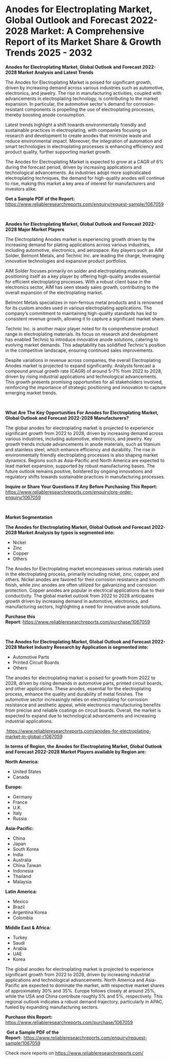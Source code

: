 <p><h1>Anodes for Electroplating Market, Global Outlook and Forecast 2022-2028 Market: A Comprehensive Report of its Market Share & Growth Trends 2025 - 2032</h1></p><p><strong>Anodes for Electroplating Market, Global Outlook and Forecast 2022-2028 Market Analysis and Latest Trends</strong></p>
<p><p>The Anodes for Electroplating Market is poised for significant growth, driven by increasing demand across various industries such as automotive, electronics, and jewelry. The rise in manufacturing activities, coupled with advancements in electroplating technology, is contributing to the market expansion. In particular, the automotive sector's demand for corrosion-resistant components is propelling the use of electroplating processes, thereby boosting anode consumption.</p><p>Latest trends highlight a shift towards environmentally friendly and sustainable practices in electroplating, with companies focusing on research and development to create anodes that minimize waste and reduce environmental impact. Moreover, the integration of automation and smart technologies in electroplating processes is enhancing efficiency and product quality, further supporting market growth.</p><p>The Anodes for Electroplating Market is expected to grow at a CAGR of 6% during the forecast period, driven by increasing applications and technological advancements. As industries adopt more sophisticated electroplating techniques, the demand for high-quality anodes will continue to rise, making this market a key area of interest for manufacturers and investors alike.</p></p>
<p><strong>Get a Sample PDF of the Report:&nbsp;</strong> <a href="https://www.reliableresearchreports.com/enquiry/request-sample/1067059?utm_campaign=2937&utm_medium=2&utm_source=Github&utm_content=ia&utm_term=21032025&utm_id=anodes-for-electroplating-market-global-outlook-and-forecast-2022-2028">https://www.reliableresearchreports.com/enquiry/request-sample/1067059</a></p>
<p>&nbsp;</p>
<p><strong>Anodes for Electroplating Market, Global Outlook and Forecast 2022-2028 Major Market Players</strong></p>
<p><p>The Electroplating Anodes market is experiencing growth driven by the increasing demand for plating applications across various industries, including automotive, electronics, and aerospace. Key players such as AIM Solder, Belmont Metals, and Technic Inc. are leading the charge, leveraging innovative technologies and expansive product portfolios.</p><p>AIM Solder focuses primarily on solder and electroplating materials, positioning itself as a key player by offering high-quality anodes essential for efficient electroplating processes. With a robust client base in the electronics sector, AIM has seen steady sales growth, contributing to the overall expansion of the electroplating market.</p><p>Belmont Metals specializes in non-ferrous metal products and is renowned for its custom anodes used in various electroplating applications. The company’s commitment to maintaining high-quality standards has led to consistent revenue growth, allowing it to capture a significant market share.</p><p>Technic Inc. is another major player noted for its comprehensive product range in electroplating materials. Its focus on research and development has enabled Technic to introduce innovative anode solutions, catering to evolving market demands. This adaptability has solidified Technic's position in the competitive landscape, ensuring continued sales improvements.</p><p>Despite variations in revenue across companies, the overall Electroplating Anodes market is projected to expand significantly. Analysts forecast a compound annual growth rate (CAGR) of around 5-7% from 2022 to 2028, driven by rising industrial applications and technological advancements. This growth presents promising opportunities for all stakeholders involved, reinforcing the importance of strategic positioning and innovation to capture emerging market trends.</p></p>
<p>&nbsp;</p>
<p><strong>What Are The Key Opportunities For Anodes for Electroplating Market, Global Outlook and Forecast 2022-2028 Manufacturers?</strong></p>
<p><p>The global anodes for electroplating market is projected to experience significant growth from 2022 to 2028, driven by increasing demand across various industries, including automotive, electronics, and jewelry. Key growth trends include advancements in anode materials, such as titanium and stainless steel, which enhance efficiency and durability. The rise in environmentally friendly electroplating processes is also shaping market dynamics. Regions such as Asia-Pacific and North America are expected to lead market expansion, supported by robust manufacturing bases. The future outlook remains positive, bolstered by ongoing innovations and regulatory shifts towards sustainable practices in manufacturing processes.</p></p>
<p><strong>Inquire or Share Your Questions If Any Before Purchasing This Report:</strong> <a href="https://www.reliableresearchreports.com/enquiry/pre-order-enquiry/1067059?utm_campaign=2937&utm_medium=2&utm_source=Github&utm_content=ia&utm_term=21032025&utm_id=anodes-for-electroplating-market-global-outlook-and-forecast-2022-2028">https://www.reliableresearchreports.com/enquiry/pre-order-enquiry/1067059</a></p>
<p>&nbsp;</p>
<p><strong>Market Segmentation</strong></p>
<p><strong>The Anodes for Electroplating Market, Global Outlook and Forecast 2022-2028 Market Analysis by types is segmented into:</strong></p>
<p><ul><li>Nickel</li><li>Zinc</li><li>Copper</li><li>Others</li></ul></p>
<p><p>The Anodes for Electroplating market encompasses various materials used in the electroplating process, primarily including nickel, zinc, copper, and others. Nickel anodes are favored for their corrosion resistance and smooth finish, while zinc anodes are often utilized for galvanizing and corrosion protection. Copper anodes are popular in electrical applications due to their conductivity. The global market outlook from 2022 to 2028 anticipates growth driven by increasing demand in automotive, electronics, and manufacturing sectors, highlighting a need for innovative anode solutions.</p></p>
<p><strong>Purchase this Report:&nbsp;</strong><a href="https://www.reliableresearchreports.com/purchase/1067059?utm_campaign=2937&utm_medium=2&utm_source=Github&utm_content=ia&utm_term=21032025&utm_id=anodes-for-electroplating-market-global-outlook-and-forecast-2022-2028">https://www.reliableresearchreports.com/purchase/1067059</a></p>
<p>&nbsp;</p>
<p><strong>The Anodes for Electroplating Market, Global Outlook and Forecast 2022-2028 Market Industry Research by Application is segmented into:</strong></p>
<p><ul><li>Automotive Parts</li><li>Printed Circuit Boards</li><li>Others</li></ul></p>
<p><p>The anodes for electroplating market is poised for growth from 2022 to 2028, driven by rising demands in automotive parts, printed circuit boards, and other applications. These anodes, essential for the electroplating process, enhance the quality and durability of metal finishes. The automotive sector increasingly relies on electroplating for corrosion resistance and aesthetic appeal, while electronics manufacturing benefits from precise and reliable coatings on circuit boards. Overall, the market is expected to expand due to technological advancements and increasing industrial applications.</p></p>
<p><a href="https://www.reliableresearchreports.com/anodes-for-electroplating-market-in-global-r1067059?utm_campaign=2937&utm_medium=2&utm_source=Github&utm_content=ia&utm_term=21032025&utm_id=anodes-for-electroplating-market-global-outlook-and-forecast-2022-2028">&nbsp;https://www.reliableresearchreports.com/anodes-for-electroplating-market-in-global-r1067059</a></p>
<p><strong>In terms of Region, the Anodes for Electroplating Market, Global Outlook and Forecast 2022-2028 Market Players available by Region are:</strong></p>
<p>
    <p> <strong> North America: </strong>
        <ul>
            <li>United States</li>
            <li>Canada</li>
        </ul>
        </p> 
    <p> <strong> Europe: </strong>
        <ul>
            <li>Germany</li>
            <li>France</li>
            <li>U.K.</li>
            <li>Italy</li>
            <li>Russia</li>
        </ul>
        </p> 
    <p> <strong> Asia-Pacific: </strong>
        <ul>
            <li>China</li>
            <li>Japan</li>
            <li>South Korea</li>
            <li>India</li>
            <li>Australia</li>
            <li>China Taiwan</li>
            <li>Indonesia</li>
            <li>Thailand</li>
            <li>Malaysia</li>
        </ul>
        </p> 
    <p> <strong> Latin America: </strong>
        <ul>
            <li>Mexico</li>
            <li>Brazil</li>
            <li>Argentina Korea</li>
            <li>Colombia</li>
        </ul>
        </p> 
    <p> <strong> Middle East & Africa: </strong>
        <ul>
            <li>Turkey</li>
            <li>Saudi</li>
            <li>Arabia</li>
            <li>UAE</li>
            <li>Korea</li>
        </ul>
    </p>
    </p>
<p><p>The global anodes for electroplating market is projected to experience significant growth from 2022 to 2028, driven by increasing industrial applications and technological advancements. North America and Asia-Pacific are expected to dominate the market, with respective market shares of approximately 30% and 35%. Europe follows closely at around 25%, while the USA and China contribute roughly 5% and 5%, respectively. This regional outlook indicates a robust demand trajectory, particularly in APAC, fueled by expanding manufacturing sectors.</p></p>
<p><strong>Purchase this Report: </strong><a href="https://www.reliableresearchreports.com/purchase/1067059?utm_campaign=2937&utm_medium=2&utm_source=Github&utm_content=ia&utm_term=21032025&utm_id=anodes-for-electroplating-market-global-outlook-and-forecast-2022-2028">https://www.reliableresearchreports.com/purchase/1067059</a></p>
<p>&nbsp;<strong>Get a Sample PDF of the Report:&nbsp;&nbsp;</strong><a href="https://www.reliableresearchreports.com/enquiry/request-sample/1067059?utm_campaign=2937&utm_medium=2&utm_source=Github&utm_content=ia&utm_term=21032025&utm_id=anodes-for-electroplating-market-global-outlook-and-forecast-2022-2028">https://www.reliableresearchreports.com/enquiry/request-sample/1067059</a></p>
<p><strong></strong></p>
<p>Check more reports on <a href="https://www.reliableresearchreports.com/?utm_campaign=2937&utm_medium=2&utm_source=Github&utm_content=ia&utm_term=21032025&utm_id=anodes-for-electroplating-market-global-outlook-and-forecast-2022-2028">https://www.reliableresearchreports.com/</a></p>